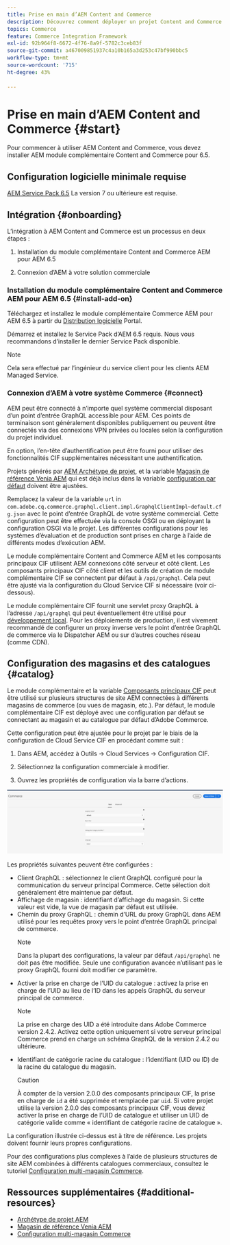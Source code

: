 ```yaml
---
title: Prise en main d’AEM Content and Commerce
description: Découvrez comment déployer un projet Content and Commerce AEM.
topics: Commerce
feature: Commerce Integration Framework
exl-id: 92b964f8-6672-4f76-8a9f-5782c3ceb83f
source-git-commit: a467009851937c4a10b165a3d253c47bf990bbc5
workflow-type: tm+mt
source-wordcount: '715'
ht-degree: 43%

---
```


# Prise en main d’AEM Content and Commerce {#start}

Pour commencer à utiliser AEM Content and Commerce, vous devez installer AEM module complémentaire Content and Commerce pour 6.5.

## Configuration logicielle minimale requise

[AEM Service Pack 6.5](https://experience.adobe.com/#/downloads/content/software-distribution/en/aem.html) La version 7 ou ultérieure est requise.

## Intégration {#onboarding}

L’intégration à AEM Content and Commerce est un processus en deux étapes :

1. Installation du module complémentaire Content and Commerce AEM pour AEM 6.5

2. Connexion d’AEM à votre solution commerciale

### Installation du module complémentaire Content and Commerce AEM pour AEM 6.5 {#install-add-on}

Téléchargez et installez le module complémentaire Commerce AEM pour AEM 6.5 à partir du [Distribution logicielle](https://experience.adobe.com/#/downloads/content/software-distribution/en/aem.html) Portal.

Démarrez et installez le Service Pack d’AEM 6.5 requis. Nous vous recommandons d’installer le dernier Service Pack disponible.

>[!NOTE]
>
>Cela sera effectué par l’ingénieur du service client pour les clients AEM Managed Service.

### Connexion d’AEM à votre système Commerce {#connect}

AEM peut être connecté à n’importe quel système commercial disposant d’un point d’entrée GraphQL accessible pour AEM. Ces points de terminaison sont généralement disponibles publiquement ou peuvent être connectés via des connexions VPN privées ou locales selon la configuration du projet individuel.

En option, l’en-tête d’authentification peut être fourni pour utiliser des fonctionnalités CIF supplémentaires nécessitant une authentification.

Projets générés par [AEM Archétype de projet](https://github.com/adobe/aem-project-archetype), et la variable [Magasin de référence Venia AEM](https://github.com/adobe/aem-cif-guides-venia) qui est déjà inclus dans la variable [configuration par défaut](https://github.com/adobe/aem-cif-guides-venia/blob/main/ui.config/src/main/content/jcr_root/apps/venia/osgiconfig/config/com.adobe.cq.commerce.graphql.client.impl.GraphqlClientImpl~default.cfg.json) doivent être ajustées.

Remplacez la valeur de la variable `url` in `com.adobe.cq.commerce.graphql.client.impl.GraphqlClientImpl~default.cfg.json` avec le point d’entrée GraphQL de votre système commercial. Cette configuration peut être effectuée via la console OSGI ou en déployant la configuration OSGI via le projet. Les différentes configurations pour les systèmes d’évaluation et de production sont prises en charge à l’aide de différents modes d’exécution AEM.

Le module complémentaire Content and Commerce AEM et les composants principaux CIF utilisent AEM connexions côté serveur et côté client. Les composants principaux CIF côté client et les outils de création de module complémentaire CIF se connectent par défaut à `/api/graphql`. Cela peut être ajusté via la configuration du Cloud Service CIF si nécessaire (voir ci-dessous).

Le module complémentaire CIF fournit une servlet proxy GraphQL à l’adresse `/api/graphql` qui peut éventuellement être utilisé pour [développement local](develop.md). Pour les déploiements de production, il est vivement recommandé de configurer un proxy inverse vers le point d’entrée GraphQL de commerce via le Dispatcher AEM ou sur d’autres couches réseau (comme CDN).

## Configuration des magasins et des catalogues {#catalog}

Le module complémentaire et la variable [Composants principaux CIF](https://github.com/adobe/aem-core-cif-components) peut être utilisé sur plusieurs structures de site AEM connectées à différents magasins de commerce (ou vues de magasin, etc.). Par défaut, le module complémentaire CIF est déployé avec une configuration par défaut se connectant au magasin et au catalogue par défaut d’Adobe Commerce.

Cette configuration peut être ajustée pour le projet par le biais de la configuration de Cloud Service CIF en procédant comme suit :

1. Dans AEM, accédez à Outils -> Cloud Services -> Configuration CIF.

2. Sélectionnez la configuration commerciale à modifier.

3. Ouvrez les propriétés de configuration via la barre d’actions.

![Configuration des Cloud Services CIF](/help/commerce/cif/assets/cif-cloud-service-config.png)

Les propriétés suivantes peuvent être configurées :

- Client GraphQL : sélectionnez le client GraphQL configuré pour la communication du serveur principal Commerce. Cette sélection doit généralement être maintenue par défaut.
- Affichage de magasin : identifiant d’affichage du magasin. Si cette valeur est vide, la vue de magasin par défaut est utilisée.
- Chemin du proxy GraphQL : chemin d’URL du proxy GraphQL dans AEM utilisé pour les requêtes proxy vers le point d’entrée GraphQL principal de commerce.
   >[!NOTE]
   >
   > Dans la plupart des configurations, la valeur par défaut `/api/graphql` ne doit pas être modifiée. Seule une configuration avancée n’utilisant pas le proxy GraphQL fourni doit modifier ce paramètre.
- Activer la prise en charge de l’UID du catalogue : activez la prise en charge de l’UID au lieu de l’ID dans les appels GraphQL du serveur principal de commerce.
   >[!NOTE]
   >
   > La prise en charge des UID a été introduite dans Adobe Commerce version 2.4.2. Activez cette option uniquement si votre serveur principal Commerce prend en charge un schéma GraphQL de la version 2.4.2 ou ultérieure.
- Identifiant de catégorie racine du catalogue : l’identifiant (UID ou ID) de la racine du catalogue du magasin.
   >[!CAUTION]
   >
   > À compter de la version 2.0.0 des composants principaux CIF, la prise en charge de `id` a été supprimée et remplacée par `uid`. Si votre projet utilise la version 2.0.0 des composants principaux CIF, vous devez activer la prise en charge de l’UID de catalogue et utiliser un UID de catégorie valide comme « identifiant de catégorie racine de catalogue ».

La configuration illustrée ci-dessus est à titre de référence. Les projets doivent fournir leurs propres configurations.

Pour des configurations plus complexes à l’aide de plusieurs structures de site AEM combinées à différents catalogues commerciaux, consultez le tutoriel [Configuration multi-magasin Commerce](configuring/multi-store-setup.md).

## Ressources supplémentaires {#additional-resources}

- [Archétype de projet AEM](https://github.com/adobe/aem-project-archetype)
- [Magasin de référence Venia AEM](https://github.com/adobe/aem-cif-guides-venia)
- [Configuration multi-magasin Commerce](configuring/multi-store-setup.md)
